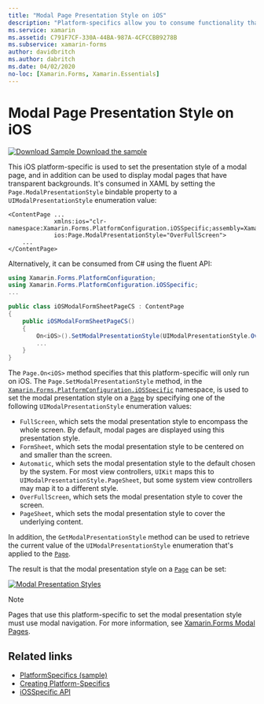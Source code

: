 ```yaml
---
title: "Modal Page Presentation Style on iOS"
description: "Platform-specifics allow you to consume functionality that's only available on a specific platform, without implementing custom renderers or effects. This article explains how to consume the iOS platform-specific that sets the presentation style of a modal page."
ms.service: xamarin
ms.assetid: C791F7CF-330A-44BA-987A-4CFCCBB9278B
ms.subservice: xamarin-forms
author: davidbritch
ms.author: dabritch
ms.date: 04/02/2020
no-loc: [Xamarin.Forms, Xamarin.Essentials]
---
```


# Modal Page Presentation Style on iOS

[![Download Sample](~/media/shared/download.png) Download the sample](/samples/xamarin/xamarin-forms-samples/userinterface-platformspecifics)

This iOS platform-specific is used to set the presentation style of a modal page, and in addition can be used to display modal pages that have transparent backgrounds. It's consumed in XAML by setting the `Page.ModalPresentationStyle` bindable property to a `UIModalPresentationStyle` enumeration value:

```xaml
<ContentPage ...
             xmlns:ios="clr-namespace:Xamarin.Forms.PlatformConfiguration.iOSSpecific;assembly=Xamarin.Forms.Core"
             ios:Page.ModalPresentationStyle="OverFullScreen">
    ...
</ContentPage>
```

Alternatively, it can be consumed from C# using the fluent API:

```csharp
using Xamarin.Forms.PlatformConfiguration;
using Xamarin.Forms.PlatformConfiguration.iOSSpecific;
...

public class iOSModalFormSheetPageCS : ContentPage
{
    public iOSModalFormSheetPageCS()
    {
        On<iOS>().SetModalPresentationStyle(UIModalPresentationStyle.OverFullScreen);
        ...
    }
}
```

The `Page.On<iOS>` method specifies that this platform-specific will only run on iOS. The `Page.SetModalPresentationStyle` method, in the [`Xamarin.Forms.PlatformConfiguration.iOSSpecific`](xref:Xamarin.Forms.PlatformConfiguration.iOSSpecific) namespace, is used to set the modal presentation style on a [`Page`](xref:Xamarin.Forms.Page) by specifying one of the following `UIModalPresentationStyle` enumeration values:

- `FullScreen`, which sets the modal presentation style to encompass the whole screen. By default, modal pages are displayed using this presentation style.
- `FormSheet`, which sets the modal presentation style to be centered on and smaller than the screen.
- `Automatic`, which sets the modal presentation style to the default chosen by the system. For most view controllers, `UIKit` maps this to `UIModalPresentationStyle.PageSheet`, but some system view controllers may map it to a different style.
- `OverFullScreen`, which sets the modal presentation style to cover the screen.
- `PageSheet`, which sets the modal presentation style to cover the underlying content.

In addition, the `GetModalPresentationStyle` method can be used to retrieve the current value of the `UIModalPresentationStyle` enumeration that's applied to the [`Page`](xref:Xamarin.Forms.Page).

The result is that the modal presentation style on a [`Page`](xref:Xamarin.Forms.Page) can be set:

[![Modal Presentation Styles](page-presentation-style-images/modal-presentation-style-small.png)](page-presentation-style-images/modal-presentation-style-large.png#lightbox "Modal Presentation Styles")

> [!NOTE]
> Pages that use this platform-specific to set the modal presentation style must use modal navigation. For more information, see [Xamarin.Forms Modal Pages](~/xamarin-forms/app-fundamentals/navigation/modal.md).

## Related links

- [PlatformSpecifics (sample)](/samples/xamarin/xamarin-forms-samples/userinterface-platformspecifics)
- [Creating Platform-Specifics](~/xamarin-forms/platform/platform-specifics/index.md#creating-platform-specifics)
- [iOSSpecific API](xref:Xamarin.Forms.PlatformConfiguration.iOSSpecific)